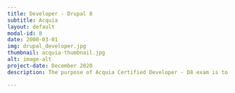 ```yaml
---
title: Developer - Drupal 8
subtitle: Acquia
layout: default
modal-id: 8
date: 2000-03-01
img: drupal_developer.jpg
thumbnail: acquia-thumbnail.jpg
alt: image-alt
project-date: December 2020
description: The purpose of Acquia Certified Developer - D8 exam is to validate skills and knowledge of a Drupal Developer in the areas of Fundamental web concepts, Site Building, Front end development (theming), and Back end development (coding). This exam is based on Drupal 8 platform.

---
```

